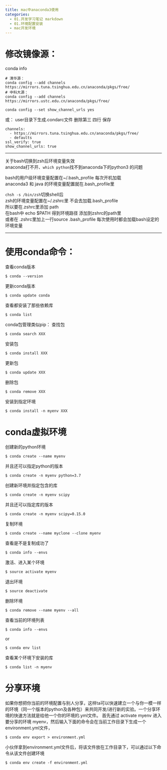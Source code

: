 ```yaml
---
title: mac中anaconda3使用
categories:
  - 01.开发学习笔记 markdown
  - 01.环境配置安装
  - mac开发环境
---
```


# 修改镜像源：
conda info

```
# 清华源：
conda config --add channels https://mirrors.tuna.tsinghua.edu.cn/anaconda/pkgs/free/
# 中科大源：
conda config --add channels https://mirrors.ustc.edu.cn/anaconda/pkgs/free/

conda config --set show_channel_urls yes
```

或：
user目录下生成.condarc文件 删除第三 四行 保存
```
channels:
  - https://mirrors.tuna.tsinghua.edu.cn/anaconda/pkgs/free/
  - defaults
ssl_verify: true
show_channel_urls: true
```

---------
关于bash切换到zsh后环境变量失效  
anaconda打不开、`which python`找不到anaconda下的python3 的问题  

bash的用户级环境变量配置在~/.bash_profile 每次开机加载  
anaconda3 和 java 的环境变量配置就在.bash_profile里  

`chsh -s /bin/zsh`切换shell后  
zsh的环境变量配置在~/.zshrc里 不会去加载.bash_profile  
所以要在.zshrc里添加 path  
在bash中 echo $PATH 得到环境路径 添加到zshrc的path里  
或者在 .zshrc里加上一行source .bash_profile 每次使用时都会加载bash设定的环境变量  

-------

# 使用conda命令：  

查看conda版本
```
$ conda --version
```

更新conda版本
```
$ conda update conda
```

查看都安装了那些依赖库
```
$ conda list
```

conda包管理类似pip：
查找包
```
$ conda search XXX
```

安装包
```
$ conda install XXX
```

更新包
```
$ conda update XXX
```

删除包
```
$ conda remove XXX
```

安装到指定环境
```
$ conda install -n myenv XXX
```

# conda虚拟环境
创建新的python环境
```
$ conda create --name myenv
```

并且还可以指定python的版本
```
$ conda create -n myenv python=3.7
```

创建新环境并指定包含的库
```
$ conda create -n myenv scipy
```

并且还可以指定库的版本
```
$ conda create -n myenv scipy=0.15.0
```

复制环境
```
$ conda create --name myclone --clone myenv
```

查看是不是复制成功了
```
$ conda info --envs
```

激活、进入某个环境
```
$ source activate myenv
```

退出环境
```
$ source deactivate
```

删除环境
```
$ conda remove --name myenv --all
```

查看当前的环境列表
```
$ conda info --envs
```
or
```
$ conda env list
```

查看某个环境下安装的库
```
$ conda list -n myenv
```

# 分享环境
如果你想把你当前的环境配置与别人分享，这样ta可以快速建立一个与你一模一样的环境（同一个版本的python及各种包）来共同开发/进行新的实验。一个分享环境的快速方法就是给他一个你的环境的.yml文件。
首先通过 activate myenv 进入要分享的环境 myenv，然后输入下面的命令会在当前工作目录下生成一个environment.yml文件，

```
$ conda env export > environment.yml
```

小伙伴拿到environment.yml文件后，将该文件放在工作目录下，可以通过以下命令从该文件创建环境

```
$ conda env create -f environment.yml
```


